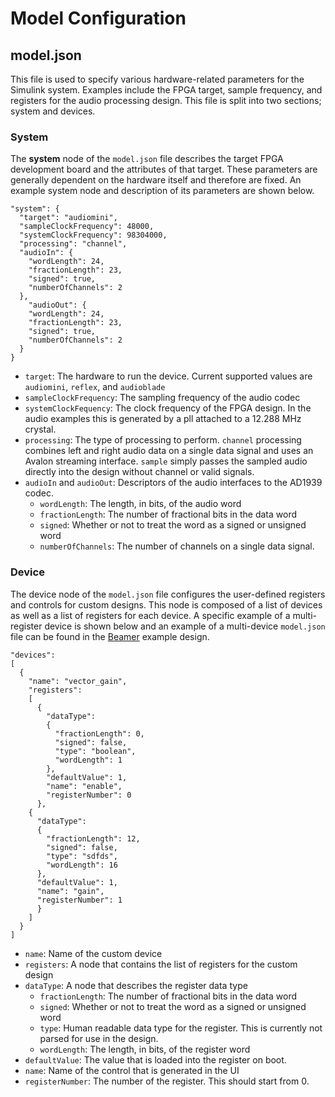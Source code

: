 # Model Configuration
## model.json
This file is used to specify various hardware-related parameters for the Simulink system.  Examples include the FPGA target, sample frequency, and registers for the audio processing design.  This file is split into two sections; system and devices.

### System

The **system** node of the `model.json` file describes the target FPGA development board and the attributes of that target.  These parameters are generally dependent on the hardware itself and therefore are fixed.  An example system node and description of its parameters are shown below.

```    
"system": {
  "target": "audiomini",
  "sampleClockFrequency": 48000,
  "systemClockFrequency": 98304000,
  "processing": "channel",
  "audioIn": {
    "wordLength": 24,
    "fractionLength": 23,
    "signed": true,
    "numberOfChannels": 2
  },
    "audioOut": {
    "wordLength": 24,
    "fractionLength": 23,
    "signed": true,
    "numberOfChannels": 2
  }
}
```
- `target`: The hardware to run the device.  Current supported values are `audiomini`, `reflex`, and `audioblade`
- `sampleClockFrequency`: The sampling frequency of the audio codec
- `systemClockFequency`: The clock frequency of the FPGA design.  In the audio examples this is generated by a pll attached to a 12.288 MHz crystal.
- `processing`: The type of processing to perform.  `channel` processing combines left and right audio data on a single data signal and uses an Avalon streaming interface.  `sample` simply passes the sampled audio directly into the design without channel or valid signals.
- `audioIn` and `audioOut`: Descriptors of the audio interfaces to the AD1939 codec.
	- `wordLength`: The length, in bits, of the audio word
	- `fractionLength`: The number of fractional bits in the data word
	- `signed`: Whether or not to treat the word as a signed or unsigned word
	- `numberOfChannels`: The number of channels on a single data signal.

### Device
The device node of the `model.json` file configures the user-defined registers and controls for custom designs.  This node is composed of a list of devices as well as a list of registers for each device.  A specific example of a multi-register device is shown below and an example of a multi-device `model.json` file can be found in the [Beamer](https://github.com/fpga-open-speech-tools/simulink_models/tree/dev/models/Beamer) example design.
```
"devices": 
[
  {
    "name": "vector_gain",
    "registers": 
    [
      {
        "dataType": 
        {
          "fractionLength": 0,
          "signed": false,
          "type": "boolean",
          "wordLength": 1
        },
        "defaultValue": 1,
        "name": "enable",
        "registerNumber": 0
      },
    {
      "dataType": 
      {
        "fractionLength": 12,
        "signed": false,
        "type": "sdfds",
        "wordLength": 16
      },
      "defaultValue": 1,
      "name": "gain",
      "registerNumber": 1
      }
    ]
  }
]
```

- `name`: Name of the custom device
- `registers`: A node that contains the list of registers for the custom design
- `dataType`: A node that describes the register data type
	- `fractionLength`: The number of fractional bits in the data word
	- `signed`: Whether or not to treat the word as a signed or unsigned word	
  - `type`: Human readable data type for the register.  This is currently not parsed for use in the design.
  - `wordLength`: The length, in bits, of the register word
- `defaultValue`: The value that is loaded into the register on boot.
- `name`: Name of the control that is generated in the UI
- `registerNumber`: The number of the register.  This should start from 0.